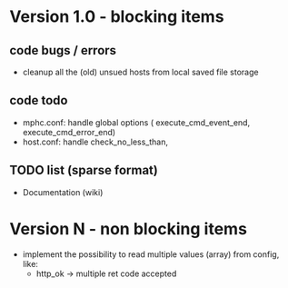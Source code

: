 # Version 1.0 - blocking items

## code bugs / errors
- cleanup all the (old) unsued hosts from local saved file storage

## code todo
- mphc.conf: handle global options ( execute_cmd_event_end, execute_cmd_error_end)
- host.conf: handle check_no_less_than,

## TODO list (sparse format)
- Documentation (wiki)


# Version N - non blocking items
- implement the possibility to read multiple values (array) from config, like:
	+ http_ok 	-> multiple ret code accepted
